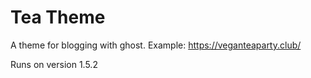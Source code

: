 # Tea Theme

A theme for blogging with ghost. Example: https://veganteaparty.club/

Runs on version 1.5.2
